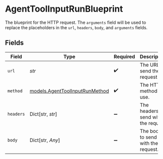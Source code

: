 # AgentToolInputRunBlueprint

The blueprint for the HTTP request. The `arguments` field will be used to replace the placeholders in the `url`, `headers`, `body`, and `arguments` fields.


## Fields

| Field                                                                  | Type                                                                   | Required                                                               | Description                                                            |
| ---------------------------------------------------------------------- | ---------------------------------------------------------------------- | ---------------------------------------------------------------------- | ---------------------------------------------------------------------- |
| `url`                                                                  | *str*                                                                  | :heavy_check_mark:                                                     | The URL to send the request to.                                        |
| `method`                                                               | [models.AgentToolInputRunMethod](../models/agenttoolinputrunmethod.md) | :heavy_check_mark:                                                     | The HTTP method to use.                                                |
| `headers`                                                              | Dict[str, *str*]                                                       | :heavy_minus_sign:                                                     | The headers to send with the request.                                  |
| `body`                                                                 | Dict[str, *Any*]                                                       | :heavy_minus_sign:                                                     | The body to send with the request.                                     |